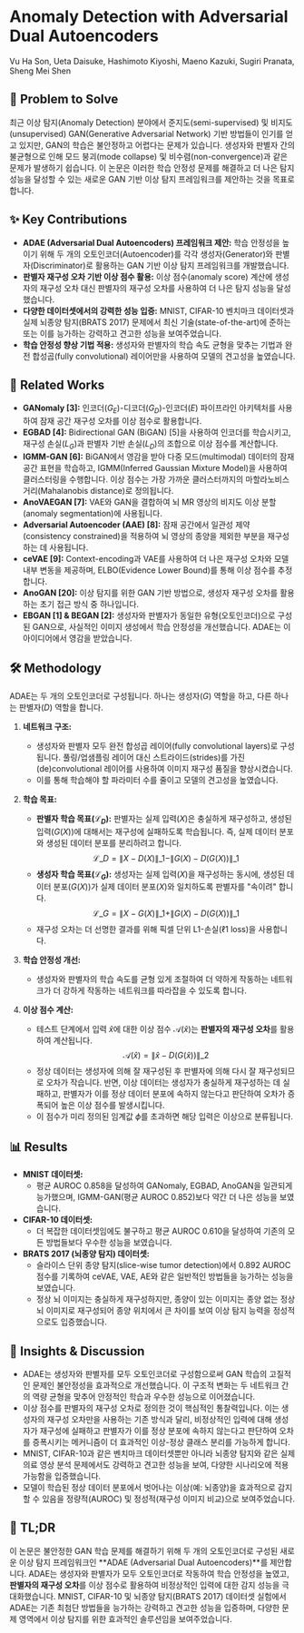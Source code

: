 # Anomaly Detection with Adversarial Dual Autoencoders

Vu Ha Son, Ueta Daisuke, Hashimoto Kiyoshi, Maeno Kazuki, Sugiri Pranata, Sheng Mei Shen

## 🧩 Problem to Solve

최근 이상 탐지(Anomaly Detection) 분야에서 준지도(semi-supervised) 및 비지도(unsupervised) GAN(Generative Adversarial Network) 기반 방법들이 인기를 얻고 있지만, GAN의 학습은 불안정하고 어렵다는 문제가 있습니다. 생성자와 판별자 간의 불균형으로 인해 모드 붕괴(mode collapse) 및 비수렴(non-convergence)과 같은 문제가 발생하기 쉽습니다. 이 논문은 이러한 학습 안정성 문제를 해결하고 더 나은 탐지 성능을 달성할 수 있는 새로운 GAN 기반 이상 탐지 프레임워크를 제안하는 것을 목표로 합니다.

## ✨ Key Contributions

- **ADAE (Adversarial Dual Autoencoders) 프레임워크 제안:** 학습 안정성을 높이기 위해 두 개의 오토인코더(Autoencoder)를 각각 생성자(Generator)와 판별자(Discriminator)로 활용하는 GAN 기반 이상 탐지 프레임워크를 개발했습니다.
- **판별자 재구성 오차 기반 이상 점수 활용:** 이상 점수(anomaly score) 계산에 생성자의 재구성 오차 대신 판별자의 재구성 오차를 사용하여 더 나은 탐지 성능을 달성했습니다.
- **다양한 데이터셋에서의 강력한 성능 입증:** MNIST, CIFAR-10 벤치마크 데이터셋과 실제 뇌종양 탐지(BRATS 2017) 문제에서 최신 기술(state-of-the-art)에 준하는 또는 이를 능가하는 강력하고 견고한 성능을 보여주었습니다.
- **학습 안정성 향상 기법 적용:** 생성자와 판별자의 학습 속도 균형을 맞추는 기법과 완전 합성곱(fully convolutional) 레이어만을 사용하여 모델의 견고성을 높였습니다.

## 📎 Related Works

- **GANomaly [3]:** 인코더($G_E$)-디코더($G_D$)-인코더($E$) 파이프라인 아키텍처를 사용하여 잠재 공간 재구성 오차를 이상 점수로 활용합니다.
- **EGBAD [4]:** Bidirectional GAN (BiGAN) [5]을 사용하여 인코더를 학습시키고, 재구성 손실($L_G$)과 판별자 기반 손실($L_D$)의 조합으로 이상 점수를 계산합니다.
- **IGMM-GAN [6]:** BiGAN에서 영감을 받아 다중 모드(multimodal) 데이터의 잠재 공간 표현을 학습하고, IGMM(Inferred Gaussian Mixture Model)을 사용하여 클러스터링을 수행합니다. 이상 점수는 가장 가까운 클러스터까지의 마할라노비스 거리(Mahalanobis distance)로 정의됩니다.
- **AnoVAEGAN [7]:** VAE와 GAN을 결합하여 뇌 MR 영상의 비지도 이상 분할(anomaly segmentation)에 사용됩니다.
- **Adversarial Autoencoder (AAE) [8]:** 잠재 공간에서 일관성 제약(consistency constrained)을 적용하여 뇌 영상의 종양을 제외한 부분을 재구성하는 데 사용됩니다.
- **ceVAE [9]:** Context-encoding과 VAE를 사용하여 더 나은 재구성 오차와 모델 내부 변동을 제공하며, ELBO(Evidence Lower Bound)를 통해 이상 점수를 추정합니다.
- **AnoGAN [20]:** 이상 탐지를 위한 GAN 기반 방법으로, 생성자 재구성 오차를 활용하는 초기 접근 방식 중 하나입니다.
- **EBGAN [1] & BEGAN [2]:** 생성자와 판별자가 동일한 유형(오토인코더)으로 구성된 GAN으로, 사실적인 이미지 생성에서 학습 안정성을 개선했습니다. ADAE는 이 아이디어에서 영감을 받았습니다.

## 🛠️ Methodology

ADAE는 두 개의 오토인코더로 구성됩니다. 하나는 생성자($G$) 역할을 하고, 다른 하나는 판별자($D$) 역할을 합니다.

1. **네트워크 구조:**

   - 생성자와 판별자 모두 완전 합성곱 레이어(fully convolutional layers)로 구성됩니다. 풀링/업샘플링 레이어 대신 스트라이드(strides)를 가진 (de)convolutional 레이어를 사용하여 이미지 재구성 품질을 향상시켰습니다.
   - 이를 통해 학습해야 할 파라미터 수를 줄이고 모델의 견고성을 높였습니다.

2. **학습 목표:**

   - **판별자 학습 목표($\mathcal{L}_{D}$):** 판별자는 실제 입력($X$)은 충실하게 재구성하고, 생성된 입력($G(X)$)에 대해서는 재구성에 실패하도록 학습됩니다. 즉, 실제 데이터 분포와 생성된 데이터 분포를 분리하려고 합니다.
     $$ \mathcal{L}\_{D} = \|X - D(X)\|\_1 - \|G(X) - D(G(X))\|\_1 $$
   - **생성자 학습 목표($\mathcal{L}_{G}$):** 생성자는 실제 입력($X$)을 재구성하는 동시에, 생성된 데이터 분포($G(X)$)가 실제 데이터 분포($X$)와 일치하도록 판별자를 "속이려" 합니다.
     $$ \mathcal{L}\_{G} = \|X - G(X)\|\_1 + \|G(X) - D(G(X))\|\_1 $$
   - 재구성 오차는 더 선명한 결과를 위해 픽셀 단위 L1-손실(ℓ1 loss)을 사용합니다.

3. **학습 안정성 개선:**

   - 생성자와 판별자의 학습 속도를 균형 있게 조절하여 더 약하게 작동하는 네트워크가 더 강하게 작동하는 네트워크를 따라잡을 수 있도록 합니다.

4. **이상 점수 계산:**
   - 테스트 단계에서 입력 $\hat{x}$에 대한 이상 점수 $\mathcal{A}(\hat{x})$는 **판별자의 재구성 오차**를 활용하여 계산됩니다.
     $$ \mathcal{A}(\hat{x}) = \|\hat{x} - D(G(\hat{x}))\|\_2 $$
   - 정상 데이터는 생성자에 의해 잘 재구성된 후 판별자에 의해 다시 잘 재구성되므로 오차가 작습니다. 반면, 이상 데이터는 생성자가 충실하게 재구성하는 데 실패하고, 판별자가 이를 정상 데이터 분포에 속하지 않는다고 판단하여 오차가 증폭되어 높은 이상 점수를 발생시킵니다.
   - 이 점수가 미리 정의된 임계값 $\phi$를 초과하면 해당 입력은 이상으로 분류됩니다.

## 📊 Results

- **MNIST 데이터셋:**
  - 평균 AUROC 0.858을 달성하여 GANomaly, EGBAD, AnoGAN을 일관되게 능가했으며, IGMM-GAN(평균 AUROC 0.852)보다 약간 더 나은 성능을 보였습니다.
- **CIFAR-10 데이터셋:**
  - 더 복잡한 데이터셋임에도 불구하고 평균 AUROC 0.610을 달성하여 기존의 모든 방법들보다 우수한 성능을 보였습니다.
- **BRATS 2017 (뇌종양 탐지) 데이터셋:**
  - 슬라이스 단위 종양 탐지(slice-wise tumor detection)에서 0.892 AUROC 점수를 기록하여 ceVAE, VAE, AE와 같은 일반적인 방법들을 능가하는 성능을 보였습니다.
  - 정상 뇌 이미지는 충실하게 재구성하지만, 종양이 있는 이미지는 종양 없는 정상 뇌 이미지로 재구성되어 종양 위치에서 큰 차이를 보여 이상 탐지 능력을 정성적으로도 입증했습니다.

## 🧠 Insights & Discussion

- ADAE는 생성자와 판별자를 모두 오토인코더로 구성함으로써 GAN 학습의 고질적인 문제인 불안정성을 효과적으로 개선했습니다. 이 구조적 변화는 두 네트워크 간의 역량 균형을 맞추어 안정적인 학습과 우수한 성능으로 이어졌습니다.
- 이상 점수를 판별자의 재구성 오차로 정의한 것이 핵심적인 통찰력입니다. 이는 생성자의 재구성 오차만을 사용하는 기존 방식과 달리, 비정상적인 입력에 대해 생성자가 재구성에 실패하고 판별자가 이를 정상 분포에 속하지 않는다고 판단하여 오차를 증폭시키는 메커니즘이 더 효과적인 이상-정상 클래스 분리를 가능하게 합니다.
- MNIST, CIFAR-10과 같은 벤치마크 데이터셋뿐만 아니라 뇌종양 탐지와 같은 실제 의료 영상 분석 문제에서도 강력하고 견고한 성능을 보여, 다양한 시나리오에 적용 가능함을 입증했습니다.
- 모델이 학습된 정상 데이터 분포에서 벗어나는 이상(예: 뇌종양)을 효과적으로 감지할 수 있음을 정량적(AUROC) 및 정성적(재구성 이미지 비교)으로 보여주었습니다.

## 📌 TL;DR

이 논문은 불안정한 GAN 학습 문제를 해결하기 위해 두 개의 오토인코더로 구성된 새로운 이상 탐지 프레임워크인 **ADAE (Adversarial Dual Autoencoders)**를 제안합니다. ADAE는 생성자와 판별자가 모두 오토인코더로 작동하여 학습 안정성을 높였고, **판별자의 재구성 오차**를 이상 점수로 활용하여 비정상적인 입력에 대한 감지 성능을 극대화했습니다. MNIST, CIFAR-10 및 뇌종양 탐지(BRATS 2017) 데이터셋 실험에서 ADAE는 기존 최첨단 방법들을 능가하는 강력하고 견고한 성능을 입증하며, 다양한 문제 영역에서 이상 탐지를 위한 효과적인 솔루션임을 보여주었습니다.
